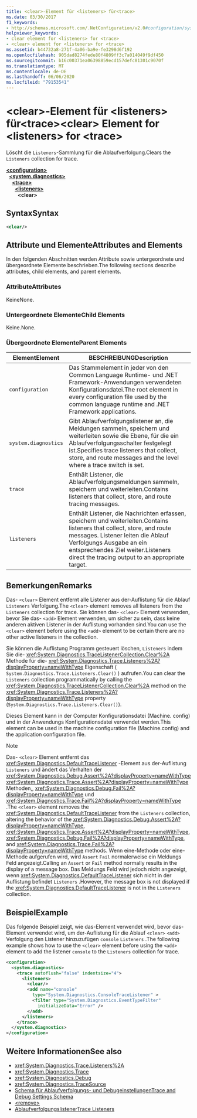 ```yaml
---
title: <clear>-Element für <listeners> für<trace>
ms.date: 03/30/2017
f1_keywords:
- http://schemas.microsoft.com/.NetConfiguration/v2.0#configuration/system.diagnostics/trace/listeners/clear
helpviewer_keywords:
- clear element for <listeners> for <trace>
- <clear> element for <listeners> for <trace>
ms.assetid: b44732a8-271f-4a06-ba9e-fe3298d6f192
ms.openlocfilehash: 905dad8274fede80f4809ff3c7a014049f9df450
ms.sourcegitcommit: b16c00371ea06398859ecd157defc81301c9070f
ms.translationtype: MT
ms.contentlocale: de-DE
ms.lasthandoff: 06/06/2020
ms.locfileid: "79153541"
---
```

# <a name="clear-element-for-listeners-for-trace"></a><span data-ttu-id="e42d3-102">\<clear>-Element für \<listeners> für\<trace></span><span class="sxs-lookup"><span data-stu-id="e42d3-102">\<clear> Element for \<listeners> for \<trace></span></span>
<span data-ttu-id="e42d3-103">Löscht die `Listeners`-Sammlung für die Ablaufverfolgung.</span><span class="sxs-lookup"><span data-stu-id="e42d3-103">Clears the `Listeners` collection for trace.</span></span>  

[**\<configuration>**](../configuration-element.md)\
&nbsp;&nbsp;[**\<system.diagnostics>**](system-diagnostics-element.md)\
&nbsp;&nbsp;&nbsp;&nbsp;[**\<trace>**](trace-element.md)\
&nbsp;&nbsp;&nbsp;&nbsp;&nbsp;&nbsp;[**\<listeners>**](listeners-element-for-trace.md)\
&nbsp;&nbsp;&nbsp;&nbsp;&nbsp;&nbsp;&nbsp;&nbsp;**\<clear>**

## <a name="syntax"></a><span data-ttu-id="e42d3-104">Syntax</span><span class="sxs-lookup"><span data-stu-id="e42d3-104">Syntax</span></span>  
  
```xml  
<clear/>  
```  
  
## <a name="attributes-and-elements"></a><span data-ttu-id="e42d3-105">Attribute und Elemente</span><span class="sxs-lookup"><span data-stu-id="e42d3-105">Attributes and Elements</span></span>  
 <span data-ttu-id="e42d3-106">In den folgenden Abschnitten werden Attribute sowie untergeordnete und übergeordnete Elemente beschrieben.</span><span class="sxs-lookup"><span data-stu-id="e42d3-106">The following sections describe attributes, child elements, and parent elements.</span></span>  
  
### <a name="attributes"></a><span data-ttu-id="e42d3-107">Attribute</span><span class="sxs-lookup"><span data-stu-id="e42d3-107">Attributes</span></span>  
 <span data-ttu-id="e42d3-108">Keine</span><span class="sxs-lookup"><span data-stu-id="e42d3-108">None.</span></span>  
  
### <a name="child-elements"></a><span data-ttu-id="e42d3-109">Untergeordnete Elemente</span><span class="sxs-lookup"><span data-stu-id="e42d3-109">Child Elements</span></span>  
 <span data-ttu-id="e42d3-110">Keine.</span><span class="sxs-lookup"><span data-stu-id="e42d3-110">None.</span></span>  
  
### <a name="parent-elements"></a><span data-ttu-id="e42d3-111">Übergeordnete Elemente</span><span class="sxs-lookup"><span data-stu-id="e42d3-111">Parent Elements</span></span>  
  
|<span data-ttu-id="e42d3-112">Element</span><span class="sxs-lookup"><span data-stu-id="e42d3-112">Element</span></span>|<span data-ttu-id="e42d3-113">BESCHREIBUNG</span><span class="sxs-lookup"><span data-stu-id="e42d3-113">Description</span></span>|  
|-------------|-----------------|  
|`configuration`|<span data-ttu-id="e42d3-114">Das Stammelement in jeder von den Common Language Runtime- und .NET Framework-Anwendungen verwendeten Konfigurationsdatei.</span><span class="sxs-lookup"><span data-stu-id="e42d3-114">The root element in every configuration file used by the common language runtime and .NET Framework applications.</span></span>|  
|`system.diagnostics`|<span data-ttu-id="e42d3-115">Gibt Ablaufverfolgungslistener an, die Meldungen sammeln, speichern und weiterleiten sowie die Ebene, für die ein Ablaufverfolgungsschalter festgelegt ist.</span><span class="sxs-lookup"><span data-stu-id="e42d3-115">Specifies trace listeners that collect, store, and route messages and the level where a trace switch is set.</span></span>|  
|`trace`|<span data-ttu-id="e42d3-116">Enthält Listener, die Ablaufverfolgungsmeldungen sammeln, speichern und weiterleiten.</span><span class="sxs-lookup"><span data-stu-id="e42d3-116">Contains listeners that collect, store, and route tracing messages.</span></span>|  
|`listeners`|<span data-ttu-id="e42d3-117">Enthält Listener, die Nachrichten erfassen, speichern und weiterleiten.</span><span class="sxs-lookup"><span data-stu-id="e42d3-117">Contains listeners that collect, store, and route messages.</span></span> <span data-ttu-id="e42d3-118">Listener leiten die Ablauf Verfolgungs Ausgabe an ein entsprechendes Ziel weiter.</span><span class="sxs-lookup"><span data-stu-id="e42d3-118">Listeners direct the tracing output to an appropriate target.</span></span>|  
  
## <a name="remarks"></a><span data-ttu-id="e42d3-119">Bemerkungen</span><span class="sxs-lookup"><span data-stu-id="e42d3-119">Remarks</span></span>  
 <span data-ttu-id="e42d3-120">Das- `<clear>` Element entfernt alle Listener aus der-Auflistung für die Ablauf `Listeners` Verfolgung.</span><span class="sxs-lookup"><span data-stu-id="e42d3-120">The `<clear>` element removes all listeners from the `Listeners` collection for trace.</span></span> <span data-ttu-id="e42d3-121">Sie können das- `<clear>` Element verwenden, bevor Sie das- `<add>` Element verwenden, um sicher zu sein, dass keine anderen aktiven Listener in der Auflistung vorhanden sind.</span><span class="sxs-lookup"><span data-stu-id="e42d3-121">You can use the `<clear>` element before using the `<add>` element to be certain there are no other active listeners in the collection.</span></span>  
  
 <span data-ttu-id="e42d3-122">Sie können die Auflistung Programm gesteuert löschen, `Listeners` indem Sie die- <xref:System.Diagnostics.TraceListenerCollection.Clear%2A> Methode für die- <xref:System.Diagnostics.Trace.Listeners%2A?displayProperty=nameWithType> Eigenschaft ( `System.Diagnostics.Trace.Listeners.Clear()` ) aufrufen.</span><span class="sxs-lookup"><span data-stu-id="e42d3-122">You can clear the `Listeners` collection programmatically by calling the <xref:System.Diagnostics.TraceListenerCollection.Clear%2A> method on the <xref:System.Diagnostics.Trace.Listeners%2A?displayProperty=nameWithType> property (`System.Diagnostics.Trace.Listeners.Clear()`).</span></span>  
  
 <span data-ttu-id="e42d3-123">Dieses Element kann in der Computer Konfigurationsdatei (Machine. config) und in der Anwendungs Konfigurationsdatei verwendet werden.</span><span class="sxs-lookup"><span data-stu-id="e42d3-123">This element can be used in the machine configuration file (Machine.config) and the application configuration file.</span></span>  
  
> [!NOTE]
> <span data-ttu-id="e42d3-124">Das- `<clear>` Element entfernt das <xref:System.Diagnostics.DefaultTraceListener> -Element aus der-Auflistung `Listeners` und ändert das Verhalten der <xref:System.Diagnostics.Debug.Assert%2A?displayProperty=nameWithType> <xref:System.Diagnostics.Trace.Assert%2A?displayProperty=nameWithType> Methoden,, <xref:System.Diagnostics.Debug.Fail%2A?displayProperty=nameWithType> und <xref:System.Diagnostics.Trace.Fail%2A?displayProperty=nameWithType> .</span><span class="sxs-lookup"><span data-stu-id="e42d3-124">The `<clear>` element removes the <xref:System.Diagnostics.DefaultTraceListener> from the `Listeners` collection, altering the behavior of the <xref:System.Diagnostics.Debug.Assert%2A?displayProperty=nameWithType>, <xref:System.Diagnostics.Trace.Assert%2A?displayProperty=nameWithType>, <xref:System.Diagnostics.Debug.Fail%2A?displayProperty=nameWithType>, and <xref:System.Diagnostics.Trace.Fail%2A?displayProperty=nameWithType> methods.</span></span> <span data-ttu-id="e42d3-125">Wenn eine-Methode oder eine-Methode aufgerufen wird, wird `Assert` `Fail` normalerweise ein Meldungs Feld angezeigt.</span><span class="sxs-lookup"><span data-stu-id="e42d3-125">Calling an `Assert` or `Fail` method normally results in the display of a message box.</span></span> <span data-ttu-id="e42d3-126">Das Meldungs Feld wird jedoch nicht angezeigt, wenn <xref:System.Diagnostics.DefaultTraceListener> sich nicht in der Auflistung befindet `Listeners` .</span><span class="sxs-lookup"><span data-stu-id="e42d3-126">However, the message box is not displayed if the <xref:System.Diagnostics.DefaultTraceListener> is not in the `Listeners` collection.</span></span>  
  
## <a name="example"></a><span data-ttu-id="e42d3-127">Beispiel</span><span class="sxs-lookup"><span data-stu-id="e42d3-127">Example</span></span>  
 <span data-ttu-id="e42d3-128">Das folgende Beispiel zeigt, wie das-Element verwendet wird, bevor das-Element verwendet wird, um der-Auflistung für die Ablauf `<clear>` `<add>` Verfolgung den Listener hinzuzufügen `console` `Listeners` .</span><span class="sxs-lookup"><span data-stu-id="e42d3-128">The following example shows how to use the `<clear>` element before using the `<add>` element to add the listener `console` to the `Listeners` collection for trace.</span></span>  
  
```xml  
<configuration>  
  <system.diagnostics>  
    <trace autoflush="false" indentsize="4">  
      <listeners>  
        <clear/>  
        <add name="console"
          type="System.Diagnostics.ConsoleTraceListener" >  
          <filter type="System.Diagnostics.EventTypeFilter"
            initializeData="Error" />  
        </add>  
      </listeners>  
    </trace>  
  </system.diagnostics>  
</configuration>
```  
  
## <a name="see-also"></a><span data-ttu-id="e42d3-129">Weitere Informationen</span><span class="sxs-lookup"><span data-stu-id="e42d3-129">See also</span></span>

- <xref:System.Diagnostics.Trace.Listeners%2A>
- <xref:System.Diagnostics.Trace>
- <xref:System.Diagnostics.Debug>
- <xref:System.Diagnostics.TraceSource>
- [<span data-ttu-id="e42d3-130">Schema für Ablaufverfolgungs- und Debugeinstellungen</span><span class="sxs-lookup"><span data-stu-id="e42d3-130">Trace and Debug Settings Schema</span></span>](index.md)
- [\<remove>](remove-element-for-listeners-for-trace.md)
- [<span data-ttu-id="e42d3-131">Ablaufverfolgungslistener</span><span class="sxs-lookup"><span data-stu-id="e42d3-131">Trace Listeners</span></span>](../../../debug-trace-profile/trace-listeners.md)
